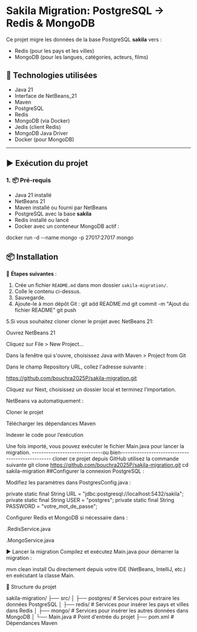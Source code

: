 # Sakila Migration: PostgreSQL → Redis & MongoDB

Ce projet migre les données de la base PostgreSQL **sakila** vers :
- Redis (pour les pays et les villes)
- MongoDB (pour les langues, catégories, acteurs, films)

## 🔧 Technologies utilisées

- Java 21
- Interface de NetBeans_21
- Maven
- PostgreSQL
- Redis
- MongoDB (via Docker)
- Jedis (client Redis)
- MongoDB Java Driver
- Docker (pour MongoDB)

---

## ▶️ Exécution du projet

### 1. 📦 Pré-requis

- Java 21 installé
- NetBeans 21
- Maven installé ou fourni par NetBeans
- PostgreSQL avec la base **sakila**
- Redis installé ou lancé
- Docker avec un conteneur MongoDB actif :

docker run -d --name mongo -p 27017:27017 mongo
## 📦 Installation

📁 **Étapes suivantes** :
1. Crée un fichier `README.md` dans mon dossier `sakila-migration/`.
2. Colle le contenu ci-dessus.
3. Sauvegarde.
4. Ajoute-le à mon dépôt Git :
      git add README.md
      git commit -m "Ajout du fichier README"
      git push


5.Si vous souhaitez cloner  cloner le projet avec  NetBeans 21:

Ouvrez NetBeans 21

Cliquez sur File > New Project...

Dans la fenêtre qui s'ouvre, choisissez Java with Maven > Project from Git

Dans le champ Repository URL, collez l'adresse suivante :

https://github.com/bouchra2025P/sakila-migration.git

Cliquez sur Next, choisissez un dossier local et terminez l’importation.

NetBeans va automatiquement :

Cloner le projet

Télécharger les dépendances Maven

Indexer le code pour l’exécution

Une fois importé, vous pouvez exécuter le fichier Main.java pour lancer la migration.
------------------------------ou bien------------------------------------------------
 cloner ce projet depuis GitHub utilisez la commande suivante
git clone https://github.com/bouchra2025P/sakila-migration.git
cd sakila-migration
##Configurer la connexion PostgreSQL :

Modifiez les paramètres dans PostgresConfig.java :

private static final String URL = "jdbc:postgresql://localhost:5432/sakila";
private static final String USER = "postgres";
private static final String PASSWORD = "votre_mot_de_passe";

Configurer Redis et MongoDB si nécessaire dans :

.RedisService.java

.MongoService.java

▶️ Lancer la migration
Compilez et exécutez Main.java pour démarrer la migration :


mvn clean install
Ou directement depuis votre IDE (NetBeans, IntelliJ, etc.) en exécutant la classe Main.

📁 Structure du projet

sakila-migration/
├── src/
│   ├── postgres/       # Services pour extraire les données PostgreSQL
│   ├── redis/          # Services pour insérer les pays et villes dans Redis
│   ├── mongo/          # Services pour insérer les autres données dans MongoDB
│   └── Main.java       # Point d'entrée du projet
├── pom.xml             # Dépendances Maven

